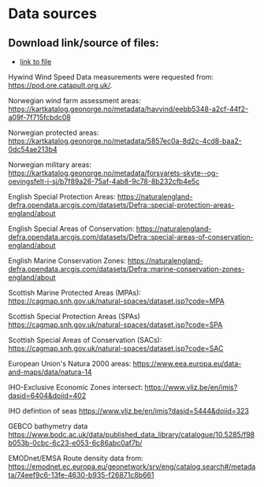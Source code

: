 # Data sources

## Download link/source of files:
- [link to file](testlink.de) 

Hywind Wind Speed Data measurements were requested from: https://pod.ore.catapult.org.uk/.

Norwegian wind farm assessment areas: https://kartkatalog.geonorge.no/metadata/havvind/eebb5348-a2cf-44f2-a09f-7f715fcbdc08

Norwegian protected areas: https://kartkatalog.geonorge.no/metadata/5857ec0a-8d2c-4cd8-baa2-0dc54ae213b4

Norwegian military areas: https://kartkatalog.geonorge.no/metadata/forsvarets-skyte--og-oevingsfelt-i-sj/b7f89a26-75af-4ab8-9c78-8b232cfb4e5c


English Special Protection Areas: https://naturalengland-defra.opendata.arcgis.com/datasets/Defra::special-protection-areas-england/about

English Special Areas of Conservation: https://naturalengland-defra.opendata.arcgis.com/datasets/Defra::special-areas-of-conservation-england/about

English Marine Conservation Zones: https://naturalengland-defra.opendata.arcgis.com/datasets/Defra::marine-conservation-zones-england/about

Scottish Marine Protected Areas (MPAs): https://cagmap.snh.gov.uk/natural-spaces/dataset.jsp?code=MPA

Scottish Special Protection Areas (SPAs) https://cagmap.snh.gov.uk/natural-spaces/dataset.jsp?code=SPA 

Scottish Special Areas of Conservation (SACs): https://cagmap.snh.gov.uk/natural-spaces/dataset.jsp?code=SAC

European Union's Natura 2000 areas: https://www.eea.europa.eu/data-and-maps/data/natura-14


IHO-Exclusive Economic Zones intersect: https://www.vliz.be/en/imis?dasid=6404&doiid=402 

IHO defintion of seas https://www.vliz.be/en/imis?dasid=5444&doiid=323

GEBCO bathymetry data https://www.bodc.ac.uk/data/published_data_library/catalogue/10.5285/f98b053b-0cbc-6c23-e053-6c86abc0af7b/ 

EMODnet/EMSA Route density data from: https://emodnet.ec.europa.eu/geonetwork/srv/eng/catalog.search#/metadata/74eef9c6-13fe-4630-b935-f26871c8b661
